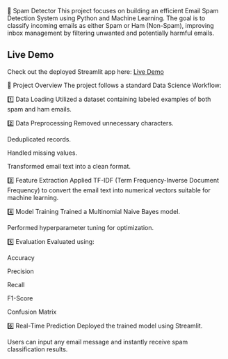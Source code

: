 📧 Spam Detector
This project focuses on building an efficient Email Spam Detection System using Python and Machine Learning. The goal is to classify incoming emails as either Spam or Ham (Non-Spam), improving inbox management by filtering unwanted and potentially harmful emails.

## Live Demo
Check out the deployed Streamlit app here: [Live Demo](http://localhost:8501)


📝 Project Overview
The project follows a standard Data Science Workflow:

1️⃣ Data Loading
Utilized a dataset containing labeled examples of both spam and ham emails.

2️⃣ Data Preprocessing
Removed unnecessary characters.

Deduplicated records.

Handled missing values.

Transformed email text into a clean format.

3️⃣ Feature Extraction
Applied TF-IDF (Term Frequency-Inverse Document Frequency) to convert the email text into numerical vectors suitable for machine learning.

4️⃣ Model Training
Trained a Multinomial Naive Bayes model.

Performed hyperparameter tuning for optimization.

5️⃣ Evaluation
Evaluated using:

Accuracy

Precision

Recall

F1-Score

Confusion Matrix

6️⃣ Real-Time Prediction
Deployed the trained model using Streamlit.

Users can input any email message and instantly receive spam classification results.
